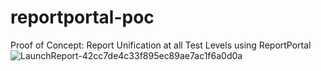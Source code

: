 # reportportal-poc
Proof of Concept: Report Unification at all Test Levels using ReportPortal
![LaunchReport-42cc7de4c33f895ec89ae7ac1f6a0d0a](https://github.com/trincema/reportportal-poc/assets/7762113/9fd1a71a-23d9-4425-919f-83009be005d9)
